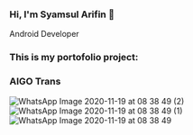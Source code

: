 ### Hi, I'm Syamsul Arifin 👋
Android Developer

### This is my portofolio project:

### AIGO Trans

![WhatsApp Image 2020-11-19 at 08 38 49 (2)](https://user-images.githubusercontent.com/73381504/99690941-3f0d0180-2abb-11eb-9195-348dfcc74d54.jpeg)
![WhatsApp Image 2020-11-19 at 08 38 49 (1)](https://user-images.githubusercontent.com/73381504/99690947-416f5b80-2abb-11eb-891d-b80004d62b2f.jpeg)
![WhatsApp Image 2020-11-19 at 08 38 49](https://user-images.githubusercontent.com/73381504/99690951-42a08880-2abb-11eb-8397-76766dbedbe7.jpeg)
